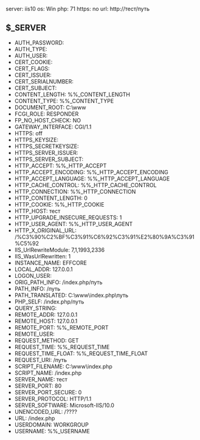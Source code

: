 server: iis10
os: Win
php: 71
https: no
url: http://тест/путь

$_SERVER
---------------------------------------------------------------------
- AUTH_PASSWORD: 
- AUTH_TYPE: 
- AUTH_USER: 
- CERT_COOKIE: 
- CERT_FLAGS: 
- CERT_ISSUER: 
- CERT_SERIALNUMBER: 
- CERT_SUBJECT: 
- CONTENT_LENGTH: %%_CONTENT_LENGTH
- CONTENT_TYPE: %%_CONTENT_TYPE
- DOCUMENT_ROOT: C:\www
- FCGI_ROLE: RESPONDER
- FP_NO_HOST_CHECK: NO
- GATEWAY_INTERFACE: CGI/1.1
- HTTPS: off
- HTTPS_KEYSIZE: 
- HTTPS_SECRETKEYSIZE: 
- HTTPS_SERVER_ISSUER: 
- HTTPS_SERVER_SUBJECT: 
- HTTP_ACCEPT: %%_HTTP_ACCEPT
- HTTP_ACCEPT_ENCODING: %%_HTTP_ACCEPT_ENCODING
- HTTP_ACCEPT_LANGUAGE: %%_HTTP_ACCEPT_LANGUAGE
- HTTP_CACHE_CONTROL: %%_HTTP_CACHE_CONTROL
- HTTP_CONNECTION: %%_HTTP_CONNECTION
- HTTP_CONTENT_LENGTH: 0
- HTTP_COOKIE: %%_HTTP_COOKIE
- HTTP_HOST: тест
- HTTP_UPGRADE_INSECURE_REQUESTS: 1
- HTTP_USER_AGENT: %%_HTTP_USER_AGENT
- HTTP_X_ORIGINAL_URL: /%C3%90%C2%BF%C3%91%C6%92%C3%91%E2%80%9A%C3%91%C5%92
- IIS_UrlRewriteModule: 7,1,1993,2336
- IIS_WasUrlRewritten: 1
- INSTANCE_NAME: EFFCORE
- LOCAL_ADDR: 127.0.0.1
- LOGON_USER: 
- ORIG_PATH_INFO: /index.php/путь
- PATH_INFO: /путь
- PATH_TRANSLATED: C:\www\index.php\путь
- PHP_SELF: /index.php/путь
- QUERY_STRING: 
- REMOTE_ADDR: 127.0.0.1
- REMOTE_HOST: 127.0.0.1
- REMOTE_PORT: %%_REMOTE_PORT
- REMOTE_USER: 
- REQUEST_METHOD: GET
- REQUEST_TIME: %%_REQUEST_TIME
- REQUEST_TIME_FLOAT: %%_REQUEST_TIME_FLOAT
- REQUEST_URI: /путь
- SCRIPT_FILENAME: C:\www\index.php
- SCRIPT_NAME: /index.php
- SERVER_NAME: тест
- SERVER_PORT: 80
- SERVER_PORT_SECURE: 0
- SERVER_PROTOCOL: HTTP/1.1
- SERVER_SOFTWARE: Microsoft-IIS/10.0
- UNENCODED_URL: /????
- URL: /index.php
- USERDOMAIN: WORKGROUP
- USERNAME: %%_USERNAME
